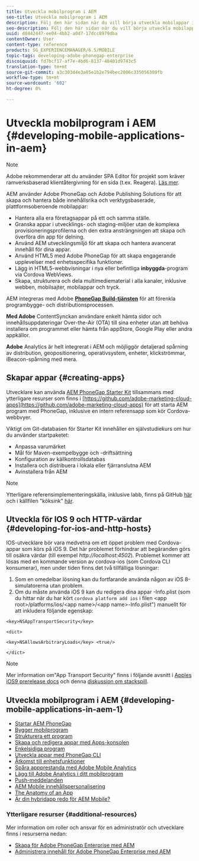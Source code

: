 ```yaml
---
title: Utveckla mobilprogram i AEM
seo-title: Utveckla mobilprogram i AEM
description: Följ den här sidan när du vill börja utveckla mobilappar i AEM med Adobe PhoneGap Enterprise.
seo-description: Följ den här sidan när du vill börja utveckla mobilappar i AEM med Adobe PhoneGap Enterprise.
uuid: d8442447-ee04-4bb2-a0d7-17dcc8979dba
contentOwner: User
content-type: reference
products: SG_EXPERIENCEMANAGER/6.5/MOBILE
topic-tags: developing-adobe-phonegap-enterprise
discoiquuid: fd7bcf17-af7e-4bd6-8137-48401d9743c5
translation-type: tm+mt
source-git-commit: a3c303d4e3a85e1b2e794bec2006c335056309fb
workflow-type: tm+mt
source-wordcount: '602'
ht-degree: 0%

---
```



# Utveckla mobilprogram i AEM {#developing-mobile-applications-in-aem}

>[!NOTE]
>
>Adobe rekommenderar att du använder SPA Editor för projekt som kräver ramverksbaserad klientåtergivning för en sida (t.ex. Reagera). [Läs mer](/help/sites-developing/spa-overview.md).

AEM använder Adobe PhoneGap och Adobe Publishing Solutions för att skapa och hantera både innehållsrika och verktygsbaserade, plattformsoberoende mobilappar:

* Hantera alla era företagsappar på ett och samma ställe.
* Granska appar i utvecklings- och staging-miljöer utan de komplexa provisioneringsprofilerna och den extra ansträngningen att skapa och överföra din app för delning.
* Använd AEM utvecklingsmiljö för att skapa och hantera avancerat innehåll för dina appar.
* Använd HTML5 med Adobe PhoneGap för att skapa engagerande upplevelser med enhetsspecifika funktioner.
* Lägg in HTML5-webbvisningar i nya eller befintliga **inbyggda**-program via Cordova WebViews.
* Skapa, strukturera och dela multimediematerial i alla kanaler, inklusive webben, mobilsajter, mobilappar och tryck.

AEM integreras med Adobe **[PhoneGap Build-tjänsten](https://build.phonegap.com/)** för att förenkla programbygge- och distributionsprocessen.

**Med Adobe** ContentSynckan användare enkelt hämta sidor och innehållsuppdateringar Over-the-Air (OTA) till sina enheter utan att behöva installera om programmet eller hämta från appStore, Google Play eller andra appkällor.

**Adobe** Analytics är helt integrerat i AEM och möjliggör detaljerad spårning av distribution, geopositionering, operativsystem, enheter, klickströmmar, iBeacon-spårning med mera.

## Skapar appar {#creating-apps}

Utvecklare kan använda [AEM PhoneGap Starter Kit](https://github.com/Adobe-Marketing-Cloud/aem-phonegap-starter-kit) tillsammans med ytterligare resurser som finns i [https://github.com/adobe-marketing-cloud-apps](https://github.com/adobe-marketing-cloud-apps) för att starta AEM program med PhoneGap, inklusive en intern referensapp som kör Cordova-webbvyer.

Viktigt om Git-databasen för Starter Kit innehåller en självstudiekurs om hur du använder startpaketet:

* Anpassa varumärket
* Mål för Maven-exempelbygge och -driftsättning
* Konfiguration av källkontrollsdatabas
* Installera och distribuera i lokala eller fjärranslutna AEM
* Avinstallera från AEM

>[!NOTE]
>
>Ytterligare referensimplementeringskälla, inklusive labb, finns på GitHub [här](https://github.com/adobe-marketing-cloud-apps) och i källfilen &quot;köksink&quot; [här](https://github.com/blefebvre/aem-phonegap-kitchen-sink).

## Utveckla för IOS 9 och HTTP-värdar {#developing-for-ios-and-http-hosts}

IOS-utvecklare bör vara medvetna om ett öppet problem med Cordova-appar som körs på iOS 9. Det här problemet förhindrar att begäranden görs till osäkra värdar (till exempel *http://localhost:4502*). Problemet kommer att lösas med en kommande version av cordova-ios (som Cordova CLI konsumerar), men under tiden finns det två tillfälliga lösningar:

1. Som en omedelbar lösning kan du fortfarande använda någon av iOS 8-simulatorerna utan problem.
1. Om du måste använda iOS 9 kan du redigera dina appar -Info.plist (som du hittar när du har kört `cordova platform add ios` i filen &lt;app root>/platforms/ios/&lt;app name>/&lt;app name>-Info.plist&quot;) manuellt för att inkludera följande egenskap:

```
<key>NSAppTransportSecurity</key>

<dict>

<key>NSAllowsArbitraryLoads</key> <true/>

</dict>
```

>[!NOTE]
>
>Mer information om&quot;App Transport Security&quot; finns i följande avsnitt i [Apples iOS9 prerelease docs](https://developer.apple.com/library/prerelease/ios/releasenotes/General/WhatsNewIniOS/Articles/iOS9.html#//apple_ref/doc/uid/TP40016198-SW14) och denna [diskussion om stackspill](https://stackoverflow.com/questions/30751053/ios9-ats-what-about-html5-based-apps/).

## Utveckla mobilprogram i AEM {#developing-mobile-applications-in-aem-1}

* [Startar AEM PhoneGap](/help/mobile/starting-aem-phonegap-app.md)
* [Bygger mobilprogram](/help/mobile/building-app-mobile-phonegap.md)
* [Strukturera ett program](/help/mobile/phonegap-structure-an-app.md)
* [Skapa och redigera appar med Apps-konsolen](/help/mobile/phonegap-apps-console.md)
* [Enkelsidiga program](/help/mobile/phonegap-single-page-applications.md)
* [Utveckla appar med PhoneGap CLI](/help/mobile/phonegap-apps-pg-cli.md)
* [Åtkomst till enhetsfunktioner](/help/mobile/phonegap-access-device-features.md)
* [Spåra appprestanda med Adobe Mobile Analytics](/help/mobile/phonegap-intro-to-app-analytics.md)
* [Lägg till Adobe Analytics i ditt mobilprogram](/help/mobile/phonegap-add-analytics-to-apps.md)
* [Push-meddelanden](/help/mobile/phonegap-push-notifications.md)
* [AEM Mobile innehållspersonalisering](/help/mobile/phonegap-aem-mobile-content-personalization.md)
* [The Anatomy of an App](/help/mobile/phonegap-apps-arch.md)
* [Är din hybridapp redo för AEM Mobile?](/help/mobile/phonegap-adding-content-to-imported-app.md)

### Ytterligare resurser {#additional-resources}

Mer information om roller och ansvar för en administratör och utvecklare finns i resurserna nedan:

* [Skapa för Adobe PhoneGap Enterprise med AEM](/help/mobile/phonegap.md)
* [Administrera innehåll för Adobe PhoneGap Enterprise med AEM](/help/mobile/administer-phonegap.md)
